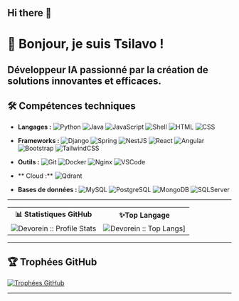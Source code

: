 ## Hi there 👋
# 👋 Bonjour, je suis Tsilavo !

**Développeur IA** passionné par la création de solutions innovantes et efficaces.
---

## 🛠️ Compétences techniques
- **Langages :**
![Python](https://img.shields.io/badge/Python-%2314354C.svg?style=flat&logo=python&logoColor=white)
![Java](https://img.shields.io/badge/Java-%23ED8B00.svg?style=flat&logo=java&logoColor=white)
![JavaScript](https://img.shields.io/badge/JavaScript-%23F7DF1E.svg?style=flat&logo=javascript&logoColor=black)
![Shell](https://img.shields.io/badge/Shell-%2314354C.svg?style=flat&logo=gnu-bash&logoColor=white)
![HTML](https://img.shields.io/badge/HTML-%23E34F26.svg?style=flat&logo=html5&logoColor=white)
![CSS](https://img.shields.io/badge/CSS-%231572B6.svg?style=flat&logo=css3&logoColor=white)

- **Frameworks :**
![Django](https://img.shields.io/badge/Django-%23092E20.svg?style=flat&logo=django&logoColor=white)
![Spring](https://img.shields.io/badge/Spring-%236DB33F.svg?style=flat&logo=spring&logoColor=white)
![NestJS](https://img.shields.io/badge/NestJS-%23E0234E.svg?style=flat&logo=nestjs&logoColor=white)
![React](https://img.shields.io/badge/React-%2361DAFB.svg?style=flat&logo=react&logoColor=black)
![Angular](https://img.shields.io/badge/Angular-%23DD0031.svg?style=flat&logo=angular&logoColor=white)
![Bootstrap](https://img.shields.io/badge/Bootstrap-%23563D7C.svg?style=flat&logo=bootstrap&logoColor=white)
![TailwindCSS](https://img.shields.io/badge/TailwindCSS-%2338B2AC.svg?style=flat&logo=tailwind-css&logoColor=white)

- **Outils :**
![Git](https://img.shields.io/badge/Git-%23F05033.svg?style=flat&logo=git&logoColor=white)
![Docker](https://img.shields.io/badge/Docker-%232496ED.svg?style=flat&logo=docker&logoColor=white)
![Nginx](https://img.shields.io/badge/Nginx-%23009639.svg?style=flat&logo=nginx&logoColor=white)
![VSCode](https://img.shields.io/badge/VSCode-%23007ACC.svg?style=flat&logo=visual-studio-code&logoColor=white)

- ** Cloud :**
![Qdrant](https://img.shields.io/badge/Qdrant-%2300568A.svg?style=flat&logo=qdrant&logoColor=white)

- **Bases de données :**
![MySQL](https://img.shields.io/badge/MySQL-%234479A1.svg?style=flat&logo=mysql&logoColor=white)
![PostgreSQL](https://img.shields.io/badge/PostgreSQL-%23336791.svg?style=flat&logo=postgresql&logoColor=white)
![MongoDB](https://img.shields.io/badge/MongoDB-%2347A248.svg?style=flat&logo=mongodb&logoColor=white)
![SQLServer](https://img.shields.io/badge/SQLServer-%23CC2927.svg?style=flat&logo=microsoft-sql-server&logoColor=white)

---

<p align="center">
   <table>
      <tr>
       <th>📊 Statistiques GitHub  </th>
       <th>✨Top Langage</th>
     </tr>
      <tr>
       <td><img alt="Devorein :: Profile Stats" src="https://github-readme-stats.vercel.app/api?username=Tsilavina203&show_icons=true&theme=radical"> </td>
       <td><img alt="Devorein :: Top Langs]" src="https://github-readme-stats.vercel.app/api/top-langs/?username=Tsilavina203&langs_count=10&theme=merko&layout=compact&hide=html"> </td>
   </table>
</p>

---

## 🏆 Trophées GitHub
[![Trophées GitHub](https://github-profile-trophy.vercel.app/?username=Tsilavina203&theme=onedark)](https://github.com/ryo-ma/github-profile-trophy)

---


<!---
dannidotcom/dannidotcom is a ✨ special ✨ repository because its `README.md` (this file) appears on your GitHub profile.
You can click the Preview link to take a look at your changes.
--->

